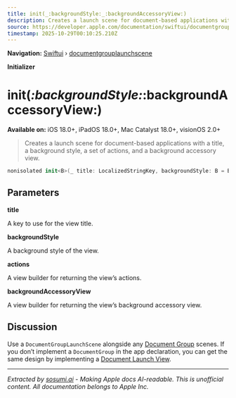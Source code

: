 ```yaml
---
title: init(_:backgroundStyle:_:backgroundAccessoryView:)
description: Creates a launch scene for document-based applications with a title, a background style, a set of actions, and a background accessory view.
source: https://developer.apple.com/documentation/swiftui/documentgrouplaunchscene/init(_:backgroundstyle:_:backgroundaccessoryview:)
timestamp: 2025-10-29T00:10:25.210Z
---
```


**Navigation:** [Swiftui](/documentation/swiftui) › [documentgrouplaunchscene](/documentation/swiftui/documentgrouplaunchscene)

**Initializer**

# init(_:backgroundStyle:_:backgroundAccessoryView:)

**Available on:** iOS 18.0+, iPadOS 18.0+, Mac Catalyst 18.0+, visionOS 2.0+

> Creates a launch scene for document-based applications with a title, a background style, a set of actions, and a background accessory view.

```swift
nonisolated init<B>(_ title: LocalizedStringKey, backgroundStyle: B = BackgroundStyle(), @ViewBuilder _ actions: () -> Actions = { DefaultDocumentGroupLaunchActions() }, @ViewBuilder backgroundAccessoryView: @escaping (DocumentLaunchGeometryProxy) -> some View) where B : ShapeStyle
```

## Parameters

**title**

A key to use for the view title.



**backgroundStyle**

A background style of the view.



**actions**

A view builder for returning the view’s actions.



**backgroundAccessoryView**

A view builder for returning the view’s background accessory view.



## Discussion

Use a `DocumentGroupLaunchScene` alongside any [Document Group](/documentation/swiftui/documentgroup) scenes. If you don’t implement a `DocumentGroup` in the app declaration, you can get the same design by implementing a [Document Launch View](/documentation/swiftui/documentlaunchview).

---

*Extracted by [sosumi.ai](https://sosumi.ai) - Making Apple docs AI-readable.*
*This is unofficial content. All documentation belongs to Apple Inc.*
